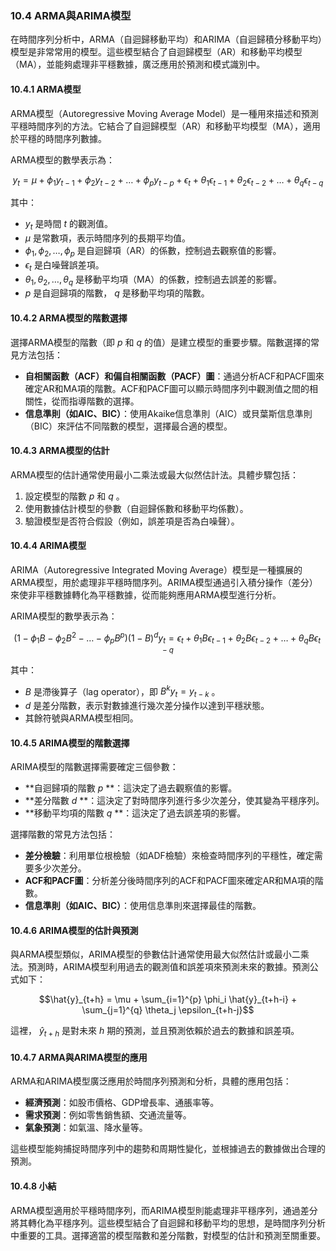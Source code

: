 ### 10.4 ARMA與ARIMA模型

在時間序列分析中，ARMA（自迴歸移動平均）和ARIMA（自迴歸積分移動平均）模型是非常常用的模型。這些模型結合了自迴歸模型（AR）和移動平均模型（MA），並能夠處理非平穩數據，廣泛應用於預測和模式識別中。

#### 10.4.1 ARMA模型

ARMA模型（Autoregressive Moving Average Model）是一種用來描述和預測平穩時間序列的方法。它結合了自迴歸模型（AR）和移動平均模型（MA），適用於平穩的時間序列數據。

ARMA模型的數學表示為：


```math
y_t = \mu + \phi_1 y_{t-1} + \phi_2 y_{t-2} + \dots + \phi_p y_{t-p} + \epsilon_t + \theta_1 \epsilon_{t-1} + \theta_2 \epsilon_{t-2} + \dots + \theta_q \epsilon_{t-q}
```


其中：
-  $`y_t`$  是時間  $`t`$  的觀測值。
-  $`\mu`$  是常數項，表示時間序列的長期平均值。
-  $`\phi_1, \phi_2, \dots, \phi_p`$  是自迴歸項（AR）的係數，控制過去觀察值的影響。
-  $`\epsilon_t`$  是白噪聲誤差項。
-  $`\theta_1, \theta_2, \dots, \theta_q`$  是移動平均項（MA）的係數，控制過去誤差的影響。
-  $`p`$  是自迴歸項的階數， $`q`$  是移動平均項的階數。

#### 10.4.2 ARMA模型的階數選擇

選擇ARMA模型的階數（即  $`p`$  和  $`q`$  的值）是建立模型的重要步驟。階數選擇的常見方法包括：
- **自相關函數（ACF）和偏自相關函數（PACF）圖**：通過分析ACF和PACF圖來確定AR和MA項的階數。ACF和PACF圖可以顯示時間序列中觀測值之間的相關性，從而指導階數的選擇。
- **信息準則（如AIC、BIC）**：使用Akaike信息準則（AIC）或貝葉斯信息準則（BIC）來評估不同階數的模型，選擇最合適的模型。

#### 10.4.3 ARMA模型的估計

ARMA模型的估計通常使用最小二乘法或最大似然估計法。具體步驟包括：
1. 設定模型的階數  $`p`$  和  $`q`$ 。
2. 使用數據估計模型的參數（自迴歸係數和移動平均係數）。
3. 驗證模型是否符合假設（例如，誤差項是否為白噪聲）。

#### 10.4.4 ARIMA模型

ARIMA（Autoregressive Integrated Moving Average）模型是一種擴展的ARMA模型，用於處理非平穩時間序列。ARIMA模型通過引入積分操作（差分）來使非平穩數據轉化為平穩數據，從而能夠應用ARMA模型進行分析。

ARIMA模型的數學表示為：


```math
(1 - \phi_1 B - \phi_2 B^2 - \dots - \phi_p B^p)(1 - B)^d y_t = \epsilon_t + \theta_1 B \epsilon_{t-1} + \theta_2 B \epsilon_{t-2} + \dots + \theta_q B \epsilon_{t-q}
```


其中：
-  $`B`$  是滯後算子（lag operator），即  $`B^k y_t = y_{t-k}`$ 。
-  $`d`$  是差分階數，表示對數據進行幾次差分操作以達到平穩狀態。
- 其餘符號與ARMA模型相同。

#### 10.4.5 ARIMA模型的階數選擇

ARIMA模型的階數選擇需要確定三個參數：
- **自迴歸項的階數  $`p`$ **：這決定了過去觀察值的影響。
- **差分階數  $`d`$ **：這決定了對時間序列進行多少次差分，使其變為平穩序列。
- **移動平均項的階數  $`q`$ **：這決定了過去誤差項的影響。

選擇階數的常見方法包括：
- **差分檢驗**：利用單位根檢驗（如ADF檢驗）來檢查時間序列的平穩性，確定需要多少次差分。
- **ACF和PACF圖**：分析差分後時間序列的ACF和PACF圖來確定AR和MA項的階數。
- **信息準則（如AIC、BIC）**：使用信息準則來選擇最佳的階數。

#### 10.4.6 ARIMA模型的估計與預測

與ARMA模型類似，ARIMA模型的參數估計通常使用最大似然估計或最小二乘法。預測時，ARIMA模型利用過去的觀測值和誤差項來預測未來的數據。預測公式如下：


```math
\hat{y}_{t+h} = \mu + \sum_{i=1}^{p} \phi_i \hat{y}_{t+h-i} + \sum_{j=1}^{q} \theta_j \epsilon_{t+h-j}
```


這裡，  $`\hat{y}_{t+h}`$  是對未來  $`h`$  期的預測，並且預測依賴於過去的數據和誤差項。

#### 10.4.7 ARMA與ARIMA模型的應用

ARMA和ARIMA模型廣泛應用於時間序列預測和分析，具體的應用包括：
- **經濟預測**：如股市價格、GDP增長率、通脹率等。
- **需求預測**：例如零售銷售額、交通流量等。
- **氣象預測**：如氣溫、降水量等。

這些模型能夠捕捉時間序列中的趨勢和周期性變化，並根據過去的數據做出合理的預測。

#### 10.4.8 小結

ARMA模型適用於平穩時間序列，而ARIMA模型則能處理非平穩序列，通過差分將其轉化為平穩序列。這些模型結合了自迴歸和移動平均的思想，是時間序列分析中重要的工具。選擇適當的模型階數和差分階數，對模型的估計和預測至關重要。